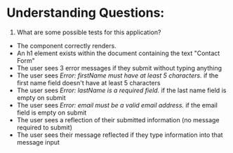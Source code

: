 # Understanding Questions:
1. What are some possible tests for this application?
* The component correctly renders.
* An h1 element exists within the document containing the text "Contact Form"
* The user sees 3 error messages if they submit without typing anything
* The user sees *Error: firstName must have at least 5 characters.* if the first name field doesn't have at least 5 characters
* The user sees *Error: lastName is a required field.* if the last name field is empty on submit
* The user sees *Error: email must be a valid email address.* if the email field is empty on submit
* The user sees a reflection of their submitted information (no message required to submit)
* The user sees their message reflected if they type information into that message input